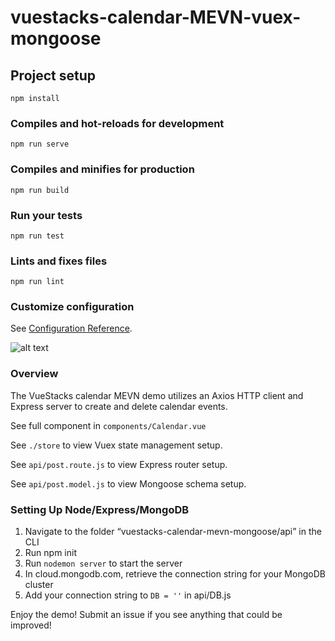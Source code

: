 # vuestacks-calendar-MEVN-vuex-mongoose

## Project setup
```
npm install
```

### Compiles and hot-reloads for development
```
npm run serve
```

### Compiles and minifies for production
```
npm run build
```

### Run your tests
```
npm run test
```

### Lints and fixes files
```
npm run lint
```

### Customize configuration
See [Configuration Reference](https://cli.vuejs.org/config/).

![alt text](https://raw.githubusercontent.com/jsfanatik/vuestacks-calendar-mevn-vuex-mongoose/master/src/assets/cal-screen3.jpg)

### Overview

The VueStacks calendar MEVN demo utilizes an Axios HTTP client and Express server to create and delete calendar events.

See full component in ```components/Calendar.vue```

See ```./store``` to view Vuex state management setup.

See ```api/post.route.js``` to view Express router setup.

See ```api/post.model.js``` to view Mongoose schema setup.

### Setting Up Node/Express/MongoDB

1) Navigate to the folder “vuestacks-calendar-mevn-mongoose/api” in the CLI
2) Run npm init
3) Run ```nodemon server``` to start the server
4) In cloud.mongodb.com, retrieve the connection string for your MongoDB cluster
5) Add your connection string to ```DB = ''``` in api/DB.js

Enjoy the demo! Submit an issue if you see anything that could be improved!

